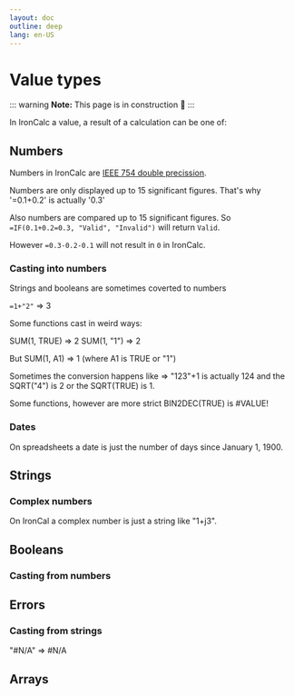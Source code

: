 ```yaml
---
layout: doc
outline: deep
lang: en-US
---
```


# Value types

::: warning
**Note:** This page is in construction 🚧
:::

In IronCalc a value, a result of a calculation can be one of:

## Numbers

Numbers in IronCalc are [IEEE 754 double precission](https://en.wikipedia.org/wiki/Double-precision_floating-point_format).

Numbers are only displayed up to 15 significant figures. That's why '=0.1+0.2' is actually '0.3'

Also numbers are compared up to 15 significant figures. So `=IF(0.1+0.2=0.3, "Valid", "Invalid")` will return `Valid`.

However `=0.3-0.2-0.1` will not result in `0` in IronCalc.

### Casting into numbers

Strings and booleans are sometimes coverted to numbers

`=1+"2"` => 3

Some functions cast in weird ways:

SUM(1, TRUE) => 2
SUM(1, "1") => 2

But SUM(1, A1) => 1 (where A1 is TRUE or "1")


Sometimes the conversion happens like => "123"+1 is actually 124 and the SQRT("4") is 2 or the SQRT(TRUE) is 1.

Some functions, however are more strict BIN2DEC(TRUE) is #VALUE!

### Dates

On spreadsheets a date is just the number of days since January 1, 1900.


## Strings


### Complex numbers

On IronCal a complex number is just a string like "1+j3".


## Booleans

### Casting from numbers

## Errors


### Casting from strings

"#N/A" => #N/A

## Arrays
